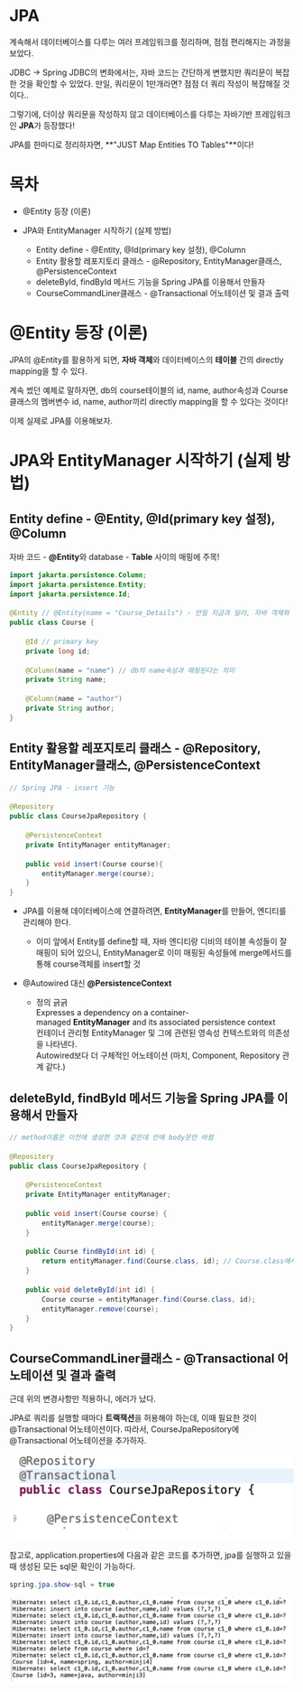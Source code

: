 # JPA

계속해서 데이터베이스를 다루는 여러 프레임워크를 정리하며, 점점 편리해지는 과정을 보았다.

JDBC -> Spring JDBC의 변화에서는, 자바 코드는 간단하게 변했지만 쿼리문이 복잡한 것을 확인할 수 있었다. 만일, 쿼리문이 1만개라면? 점점 더 쿼리 작성이 복잡해질 것이다..

그렇기에, 더이상 쿼리문을 작성하지 않고 데이터베이스를 다루는 자바기반 프레임워크인 **JPA**가 등장했다!

JPA를 한마디로 정리하자면, **"JUST Map Entities TO Tables"**이다!

# 목차
- @Entity 등장 (이론)

- JPA와 EntityManager 시작하기 (실제 방법)
    - Entity define - @Entity, @Id(primary key 설정), @Column
    - Entity 활용할 레포지토리 클래스 - @Repository, EntityManager클래스, @PersistenceContext
    - deleteById, findById 메서드 기능을 Spring JPA를 이용해서 만들자
    - CourseCommandLiner클래스 - @Transactional 어노테이션 및 결과 출력

# @Entity 등장 (이론)

JPA의 @Entity를 활용하게 되면, **자바 객체**와 데이터베이스의 **테이블** 간의 directly mapping을 할 수 있다.

계속 썼던 예제로 말하자면, db의 course테이블의 id, name, author속성과 Course클래스의 멤버변수 id, name, author끼리 directly mapping을 할 수 있다는 것이다!

이제 실제로 JPA를 이용해보자.

# JPA와 EntityManager 시작하기 (실제 방법)

## Entity define - @Entity, @Id(primary key 설정), @Column

자바 코드 - **@Entity**와 database - **Table** 사이의 매핑에 주목!

```java
import jakarta.persistence.Column;
import jakarta.persistence.Entity;
import jakarta.persistence.Id;

@Entity // @Entity(name = "Course_Details") - 만일 지금과 달리, 자바 객체와 db의 테이블명을 달리하고 싶다면
public class Course {

    @Id // primary key
    private long id;

    @Column(name = "name") // db의 name속성과 매핑된다는 의미
    private String name;

    @Column(name = "author")
    private String author;
}
```


## Entity 활용할 레포지토리 클래스 - @Repository, EntityManager클래스, @PersistenceContext

```java
// Spring JPA - insert 기능 

@Repository
public class CourseJpaRepository {

    @PersistenceContext
    private EntityManager entityManager;

    public void insert(Course course){
        entityManager.merge(course);
    }
}
```

- JPA를 이용해 데이터베이스에 연결하려면, **EntityManager**를 만들어, 엔디티를 관리해야 한다.
    - 이미 앞에서 Entity를 define할 때, 자바 엔디티랑 디비의 테이블 속성들이 잘 매핑이 되어 있으니, EntityManager로 이미 매핑된 속성들에 merge메서드를 통해 course객체를 insert할 것 

- @Autowired 대신 **@PersistenceContext**
    - 정의 긁긁 <br>
    Expresses a dependency on a container-managed **EntityManager** and its associated persistence context <br>
    컨테이너 관리형 EntityManager 및 그에 관련된 영속성 컨텍스트와의 의존성을 나타낸다. <br>
    Autowired보다 더 구체적인 어노테이션 (마치, Component, Repository 관계 같다.)



## deleteById, findById 메서드 기능을 Spring JPA를 이용해서 만들자

```java
// method이름은 이전에 생성한 것과 같은데 안에 body문만 바뀜

@Repository
public class CourseJpaRepository {

	@PersistenceContext
	private EntityManager entityManager;

	public void insert(Course course) {
		entityManager.merge(course);
	}

	public Course findById(int id) {
		return entityManager.find(Course.class, id); // Course.class에서 id를 통해 찾아내자
	}

	public void deleteById(int id) {
		Course course = entityManager.find(Course.class, id);
		entityManager.remove(course);
	}
}
```

## CourseCommandLiner클래스 - @Transactional 어노테이션 및 결과 출력

근데 위의 변경사항만 적용하니, 에러가 났다. 

JPA로 쿼리를 실행할 때마다 **트랙잭션**을 허용해야 하는데, 이때 필요한 것이 @Transactional 어노테이션이다. 따라서, CourseJpaRepository에 @Transactional 어노테이션을 추가하자.

![Alt text](images/image4.png)

참고로, application.properties에 다음과 같은 코드를 추가하면, jpa를 실행하고 있을 때 생성된 모든 sql문 확인이 가능하다.

```java
spring.jpa.show-sql = true
```

![Alt text](images/image5.png)
